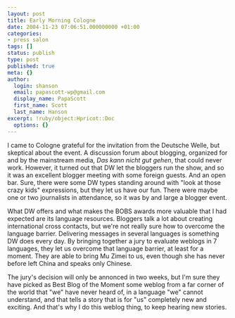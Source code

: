 ```yaml
---
layout: post
title: Early Morning Cologne
date: 2004-11-23 07:06:51.000000000 +01:00
categories:
- press salon
tags: []
status: publish
type: post
published: true
meta: {}
author:
  login: shanson
  email: papascott-wp@gmail.com
  display_name: PapaScott
  first_name: Scott
  last_name: Hanson
excerpt: !ruby/object:Hpricot::Doc
  options: {}
---
```

<p>I came to Cologne grateful for the invitation from the Deutsche Welle, but skeptical about the event. A discussion forum about blogging, organized for and by the mainstream media, <em>Das kann nicht gut gehen</em>, that could never work. However, it turned out that DW let the bloggers run the show, and so it was an excellent blogger meeting with some foreign guests. And an open bar. Sure, there were some DW types standing around with "look at those crazy kids" expressions, but they let us have our fun. There were maybe one or two journalists in attendance, so it was by and large a blogger event.</p>
<p>What DW offers and what makes the BOBS awards more valuable that I had expected are its language resources. Bloggers talk a lot about creating international cross contacts, but we're not really sure how to overcome the language barrier. Delivering messages in several languages is something DW does every day. By bringing together a jury to evaluate weblogs in 7 languages, they let us overcome that language barrier, at least for a moment. They are able to bring Mu Zimei to us, even though she has never before left China and speaks only Chinese. </p>
<p>The jury's decision will only be annonced in two weeks, but I'm sure they have picked as Best Blog of the Moment some weblog from a far corner of the world that "we" have never heard of, in a language "we" cannot understand, and that tells a story that is for "us" completely new and exciting. And that's why I do this weblog thing, to keep hearing new stories.</p>
